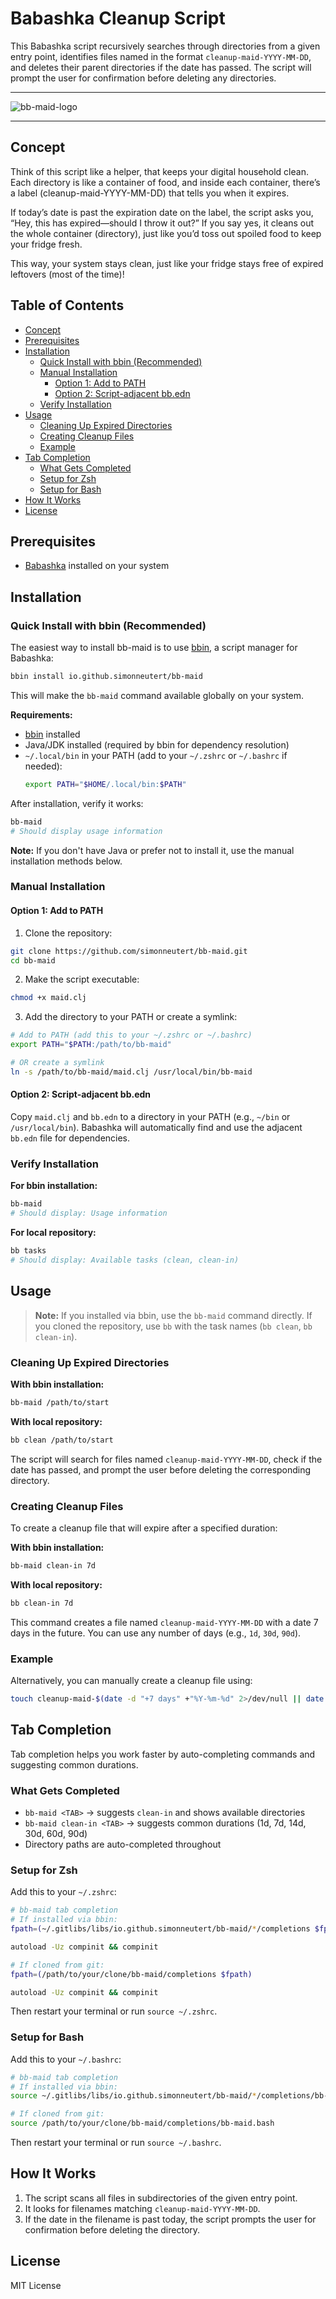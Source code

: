 # Babashka Cleanup Script<!-- omit in toc -->

This Babashka script recursively searches through directories from a given entry
point, identifies files named in the format `cleanup-maid-YYYY-MM-DD`, and
deletes their parent directories if the date has passed. The script will prompt
the user for confirmation before deleting any directories.

---

![bb-maid-logo](https://github.com/user-attachments/assets/2e634a95-dd49-4f33-8bb2-87194753b0f7)

---

## Concept

Think of this script like a helper, that keeps your digital household clean. Each directory is like a container of food, and inside each container, there’s a label (cleanup-maid-YYYY-MM-DD) that tells you when it expires.

If today’s date is past the expiration date on the label, the script asks you, “Hey, this has expired—should I throw it out?” If you say yes, it cleans out the whole container (directory), just like you’d toss out spoiled food to keep your fridge fresh.

This way, your system stays clean, just like your fridge stays free of expired leftovers (most of the time)!

## Table of Contents<!-- omit in toc -->

- [Concept](#concept)
- [Prerequisites](#prerequisites)
- [Installation](#installation)
  - [Quick Install with bbin (Recommended)](#quick-install-with-bbin-recommended)
  - [Manual Installation](#manual-installation)
    - [Option 1: Add to PATH](#option-1-add-to-path)
    - [Option 2: Script-adjacent bb.edn](#option-2-script-adjacent-bbedn)
  - [Verify Installation](#verify-installation)
- [Usage](#usage)
  - [Cleaning Up Expired Directories](#cleaning-up-expired-directories)
  - [Creating Cleanup Files](#creating-cleanup-files)
  - [Example](#example)
- [Tab Completion](#tab-completion)
  - [What Gets Completed](#what-gets-completed)
  - [Setup for Zsh](#setup-for-zsh)
  - [Setup for Bash](#setup-for-bash)
- [How It Works](#how-it-works)
- [License](#license)

## Prerequisites

- [Babashka](https://github.com/babashka/babashka) installed on your system

## Installation

### Quick Install with bbin (Recommended)

The easiest way to install bb-maid is to use [bbin](https://github.com/babashka/bbin), a script manager for Babashka:

```sh
bbin install io.github.simonneutert/bb-maid
```

This will make the `bb-maid` command available globally on your system.

**Requirements:**
- [bbin](https://github.com/babashka/bbin) installed
- Java/JDK installed (required by bbin for dependency resolution)
- `~/.local/bin` in your PATH (add to your `~/.zshrc` or `~/.bashrc` if needed):
  ```sh
  export PATH="$HOME/.local/bin:$PATH"
  ```

After installation, verify it works:
```sh
bb-maid
# Should display usage information
```

**Note:** If you don't have Java or prefer not to install it, use the manual installation methods below.

### Manual Installation

#### Option 1: Add to PATH

1. Clone the repository:

```sh
git clone https://github.com/simonneutert/bb-maid.git
cd bb-maid
```

2. Make the script executable:

```sh
chmod +x maid.clj
```

3. Add the directory to your PATH or create a symlink:

```sh
# Add to PATH (add this to your ~/.zshrc or ~/.bashrc)
export PATH="$PATH:/path/to/bb-maid"

# OR create a symlink
ln -s /path/to/bb-maid/maid.clj /usr/local/bin/bb-maid
```

#### Option 2: Script-adjacent bb.edn

Copy `maid.clj` and `bb.edn` to a directory in your PATH (e.g., `~/bin` or `/usr/local/bin`). Babashka will automatically find and use the adjacent `bb.edn` file for dependencies.

### Verify Installation

**For bbin installation:**
```sh
bb-maid
# Should display: Usage information
```

**For local repository:**
```sh
bb tasks
# Should display: Available tasks (clean, clean-in)
```

## Usage

> **Note:** If you installed via bbin, use the `bb-maid` command directly. If you cloned the repository, use `bb` with the task names (`bb clean`, `bb clean-in`).

### Cleaning Up Expired Directories

**With bbin installation:**
```sh
bb-maid /path/to/start
```

**With local repository:**
```sh
bb clean /path/to/start
```

The script will search for files named `cleanup-maid-YYYY-MM-DD`, check if the
date has passed, and prompt the user before deleting the corresponding
directory.

### Creating Cleanup Files

To create a cleanup file that will expire after a specified duration:

**With bbin installation:**
```sh
bb-maid clean-in 7d
```

**With local repository:**
```sh
bb clean-in 7d
```

This command creates a file named `cleanup-maid-YYYY-MM-DD` with a date 7 days in the future. You can use any number of days (e.g., `1d`, `30d`, `90d`).

### Example

Alternatively, you can manually create a cleanup file using:

```sh
touch cleanup-maid-$(date -d "+7 days" +"%Y-%m-%d" 2>/dev/null || date -v+7d +"%Y-%m-%d")
```

## Tab Completion

Tab completion helps you work faster by auto-completing commands and suggesting common durations.

### What Gets Completed

- `bb-maid <TAB>` → suggests `clean-in` and shows available directories
- `bb-maid clean-in <TAB>` → suggests common durations (1d, 7d, 14d, 30d, 60d, 90d)
- Directory paths are auto-completed throughout

### Setup for Zsh

Add this to your `~/.zshrc`:

```sh
# bb-maid tab completion
# If installed via bbin:
fpath=(~/.gitlibs/libs/io.github.simonneutert/bb-maid/*/completions $fpath)

autoload -Uz compinit && compinit
```

```sh
# If cloned from git:
fpath=(/path/to/your/clone/bb-maid/completions $fpath)

autoload -Uz compinit && compinit
```

Then restart your terminal or run `source ~/.zshrc`.

### Setup for Bash

Add this to your `~/.bashrc`:

```sh
# bb-maid tab completion
# If installed via bbin:
source ~/.gitlibs/libs/io.github.simonneutert/bb-maid/*/completions/bb-maid.bash
```

```sh
# If cloned from git:
source /path/to/your/clone/bb-maid/completions/bb-maid.bash
```

Then restart your terminal or run `source ~/.bashrc`.

## How It Works

1. The script scans all files in subdirectories of the given entry point.
2. It looks for filenames matching `cleanup-maid-YYYY-MM-DD`.
3. If the date in the filename is past today, the script prompts the user for
   confirmation before deleting the directory.

## License

MIT License
